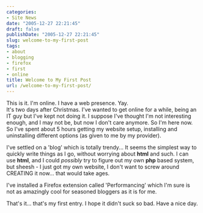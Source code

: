```yaml
---
categories:
- Site News
date: "2005-12-27 22:21:45"
draft: false
publishDate: "2005-12-27 22:21:45"
slug: welcome-to-my-first-post
tags:
- about
- blogging
- firefox
- first
- online
title: Welcome to My First Post
url: /welcome-to-my-first-post/
---
```

This is it. I'm online. I have a web presence. Yay.\
It's two days after Christmas. I've wanted to get online for a while,
being an IT guy but I've kept not doing it. I suppose I've thought I'm
not interesting enough, and I may not be, but now I don't care anymore.
So I'm here now. So I've spent about 5 hours getting my website setup,
installing and uninstalling different options (as given to me by my
provider).

I've settled on a 'blog' which is totally trendy... It seems the
simplest way to quickly write things as I go, without worrying about
**html** and such. I can use **html**, and I could *possibly* try to
figure out my own **php** based system, but sheesh - I just got my own
website, I don't want to screw around CREATING it now... that would take
ages.

I've installed a Firefox extension called 'Performancing' which I'm sure
is not as amazingly cool for seasoned bloggers as it is for me.

That's it... that's my first entry. I hope it didn't suck so bad. Have a
nice day.